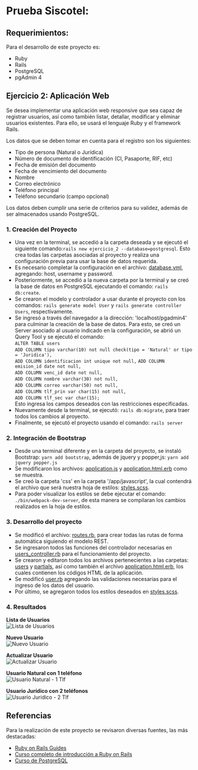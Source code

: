 # Prueba Siscotel:
## Requerimientos:
Para el desarrollo de este proyecto es:
* Ruby
* Rails
* PostgreSQL
* pgAdmin 4


## Ejercicio 2: Aplicación Web
Se desea implementar una aplicación web responsive que sea capaz de registrar usuarios, así como también listar, detallar, modificar y eliminar usuarios existentes. Para ello, se usará el lenguaje Ruby y el framework Rails. 
 
Los datos que se deben tomar en cuenta para el registro son los siguientes:
* Tipo de persona (Natural o Jurídica)
* Número de documento de identificación (CI, Pasaporte, RIF, etc)
* Fecha de emisión del documento
* Fecha de vencimiento del documento
* Nombre
* Correo electrónico
* Teléfono principal
* Teléfono secundario (campo opcional)   

Los datos deben cumplir una serie de criterios para su validez, además de ser almacenados usando PostgreSQL.

### 1. Creación del Proyecto
* Una vez en la terminal, se accedió a la carpeta deseada y se ejecutó el siguiente comando:`rails new ejercicio_2 --database=postgresql`. Esto crea todas las carpetas asociadas al proyecto y realiza una configuración previa para usar la base de datos requerida. 
* Es necesario completar la configuración en el archivo: [database.yml](https://github.com/Eisler18/prueba_2/blob/master/ejercicio_2/config/database.yml), agregando: host, username y password.
* Posteriormente, se accedió a la nueva carpeta por la terminal y se creó la base de datos en PostgreSQL ejecutando el comando: `rails db:create`.  
* Se crearon el modelo y controlador a usar durante el proyecto con los comandos: `rails generate model User` y `rails generate controller Users`, respectivamente.  
* Se ingresó a través del navegador a la dirección: 'localhost/pgadmin4' para culminar la creación de la base de datos. Para esto, se creó un Server asociado al usuario indicado en la configuración, se abrió un Query Tool y se ejecutó el comando:  
`ALTER TABLE users`   
`ADD COLUMN tipo varchar(10) not null check(tipo = 'Natural' or tipo = 'Juridica'),`   
`ADD COLUMN identificacion int unique not null,` 
`ADD COLUMN emision_id date not null,`  
`ADD COLUMN venc_id date not null,`  
`ADD COLUMN nombre varchar(30) not null,`  
`ADD COLUMN correo varchar(50) not null,`  
`ADD COLUMN tlf_prin var char(15) not null,`  
`ADD COLUMN tlf_sec var char(15);`  
Esto ingresa los campos deseados con las restricciones especificadas. 
* Nuevamente desde la terminal, se ejecutó: `rails db:migrate`, para traer todos los cambios al proyecto.
* Finalmente, se ejecutó el proyecto usando el comando: `rails server`

### 2. Integración de Bootstrap
* Desde una terminal diferente y en la carpeta del proyecto, se instaló Bootstrap: `yarn add bootstrap`, además de jquery y popper,js: `yarn add jquery popper.js`
* Se modificaron los archivos: [application.js](https://github.com/Eisler18/prueba_2/blob/master/ejercicio_2/app/javascript/packs/application.js) y [application.html.erb](https://github.com/Eisler18/prueba_2/blob/master/ejercicio_2/app/views/layouts/application.html.erb) como se muestra.
* Se creó la carpeta 'css' en la carpeta '/app/javascript', la cual contendrá el archivo que será nuestra hoja de estilos: [styles.scss](https://github.com/Eisler18/prueba_2/blob/master/ejercicio_2/app/javascript/css/styles.scss).
* Para poder visualizar los estilos se debe ejecutar el comando: `./bin/webpack-dev-server`, de esta manera se compilaran los cambios realizados en la hoja de estilos.

### 3. Desarrollo del proyecto
* Se modificó el archivo: [routes.rb](https://github.com/Eisler18/prueba_2/blob/master/ejercicio_2/config/routes.rb), para crear todas las rutas de forma automática siguiendo el modelo REST.
* Se ingresaron todos las funciones del controlador necesarias en [users_controller.rb](https://github.com/Eisler18/prueba_2/blob/master/ejercicio_2/app/controllers/users_controller.rb) para el funcionamiento del proyecto.
* Se crearon y editaron todos los archivos pertenecientes a las carpetas: [users](https://github.com/Eisler18/prueba_2/tree/master/ejercicio_2/app/views/users) y [partials](https://github.com/Eisler18/prueba_2/tree/master/ejercicio_2/app/views/partials), así como también el archivo [application.html.erb](https://github.com/Eisler18/prueba_2/blob/master/ejercicio_2/app/views/layouts/application.html.erb), los cuales contienen los códigos HTML de la aplicación.
* Se modificó [user.rb](https://github.com/Eisler18/prueba_2/blob/master/ejercicio_2/app/models/user.rb) agregando las validaciones necesarias para el ingreso de los datos del usuario.
* Por último, se agregaron todos los estilos deseados en [styles.scss](https://github.com/Eisler18/prueba_2/blob/master/ejercicio_2/app/javascript/css/styles.scss).

### 4. Resultados
**Lista de Usuarios**  
![Lista de Usuarios](https://github.com/Eisler18/prueba_2/blob/master/images/users_list.png)

**Nuevo Usuario**  
![Nuevo Usuario](https://github.com/Eisler18/prueba_2/blob/master/images/new_user.png)

**Actualizar Usuario**  
![Actualizar Usuario](https://github.com/Eisler18/prueba_2/blob/master/images/update_user.png)

**Usuario Natural con 1 teléfono**  
![Usuario Natural - 1 Tlf](https://github.com/Eisler18/prueba_2/blob/master/images/show_user_1.png)

**Usuario Jurídico con 2 teléfonos**  
![Usuario Juridico - 2 Tlf](https://github.com/Eisler18/prueba_2/blob/master/images/show_user_2.png)


## Referencias
Para la realización de este proyecto se revisaron diversas fuentes, las más destacadas:
* [Ruby on Rails Guides](https://guides.rubyonrails.org/)
* [Curso completo de introducción a Ruby on Rails](https://www.youtube.com/watch?v=wSNTT8MLI90&t=1549s)
* [Curso de PostgreSQL](https://www.youtube.com/playlist?list=PL8gxzfBmzgex2nuVanqvxoTXTPovVSwi2)